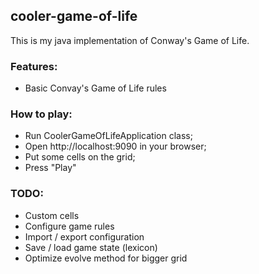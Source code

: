 ## cooler-game-of-life
This is my java implementation of Conway's Game of Life.

### Features:
- Basic Convay's Game of Life rules

### How to play:
- Run CoolerGameOfLifeApplication class;
- Open http://localhost:9090 in your browser;
- Put some cells on the grid;
- Press "Play"

### TODO:
- Custom cells
- Configure game rules
- Import / export configuration
- Save / load game state (lexicon)
- Optimize evolve method for bigger grid
